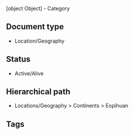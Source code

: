 [object Object] - Category
## Document type

 - Location/Geography

## Status

 - Active/Alive

## Hierarchical path

 - Locations/Geography > Continents > Eopihuan

## Tags

